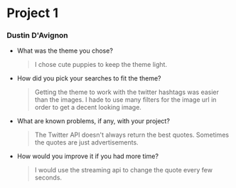 # Project 1

### Dustin D'Avignon


- What was the theme you chose?

    > I chose cute puppies to keep the theme light.

- How did you pick your searches to fit the theme?

    > Getting the theme to work with the twitter hashtags was easier than the images. I hade to use many filters for the image url in order to get a decent looking image.

- What are known problems, if any, with your project?
 
    > The Twitter API doesn't always return the best quotes. Sometimes the quotes are just advertisements.

- How would you improve it if you had more time?

    > I would use the streaming api to change the quote every few seconds.
